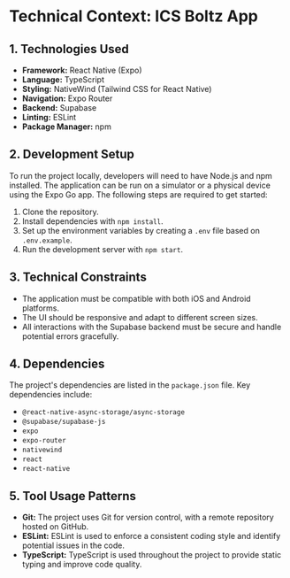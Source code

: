 # Technical Context: ICS Boltz App

## 1. Technologies Used

- **Framework:** React Native (Expo)
- **Language:** TypeScript
- **Styling:** NativeWind (Tailwind CSS for React Native)
- **Navigation:** Expo Router
- **Backend:** Supabase
- **Linting:** ESLint
- **Package Manager:** npm

## 2. Development Setup

To run the project locally, developers will need to have Node.js and npm installed. The application can be run on a simulator or a physical device using the Expo Go app. The following steps are required to get started:

1. Clone the repository.
2. Install dependencies with `npm install`.
3. Set up the environment variables by creating a `.env` file based on `.env.example`.
4. Run the development server with `npm start`.

## 3. Technical Constraints

- The application must be compatible with both iOS and Android platforms.
- The UI should be responsive and adapt to different screen sizes.
- All interactions with the Supabase backend must be secure and handle potential errors gracefully.

## 4. Dependencies

The project's dependencies are listed in the `package.json` file. Key dependencies include:

- `@react-native-async-storage/async-storage`
- `@supabase/supabase-js`
- `expo`
- `expo-router`
- `nativewind`
- `react`
- `react-native`

## 5. Tool Usage Patterns

- **Git:** The project uses Git for version control, with a remote repository hosted on GitHub.
- **ESLint:** ESLint is used to enforce a consistent coding style and identify potential issues in the code.
- **TypeScript:** TypeScript is used throughout the project to provide static typing and improve code quality.
